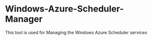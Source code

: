 Windows-Azure-Scheduler-Manager
===============================

This tool is used for Managing the Windows Azure Scheduler services
